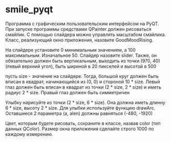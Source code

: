 # smile_pyqt
Программа с графическим пользовательским интерфейсом на PyQT. При запуске программы средствами QPainter должен рисоваться смайлик. С помощью слайдера можно управлять масштабом смайлика.
Класс, реализующий окно приложения, назовите GoodMoodRising.

На слайдере установите 0 минимальным значением, а 100 максимальным. Изначальное 50. Слайдер назовите slider. Также, он обязательно должен быть вертикальным, выходить из точки (970, 40) (левый верхний угол), быть шириной в 20 пикселей и высотой в 500

пусть size - значение на слайдере. Тогда, большой круг должен быть вписан в квадрат, начинающийся из (0, 0) и стороной 10 * size. Левый глаз должен быть вписан в квадрат из точки (2 * size, 2 * size) и иметь радиус 2 * size. Правый глаз должен быть симметричен

Улыбку нарисуйте из точки (2 * size, 6 * size). Она должна иметь длинну 6 * size, высоту 2 * size. Для улыбки используйте функцию drawArc. Оставшиеся 2 параметра (a, alen) должны равняться (-480, -1920)

Цвет, которым будете рисовать, сохраните в классе, назвав color (тип данных QColor). Размер окна приложения сделайте строго 1000 по каждому измерению.
